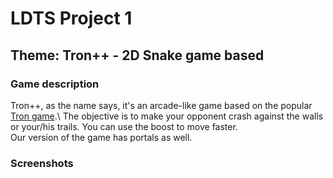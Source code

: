 # LDTS Project 1 

## Theme: Tron++ - 2D Snake game based 

### Game description

Tron++, as the name says, it's an arcade-like game based on the popular [Tron game](https://en.wikipedia.org/wiki/Tron_(video_game)).\
The objective is to make your opponent crash against the walls or your/his trails. You can use the boost to move faster.\
Our version of the game has portals as well.

### Screenshots
